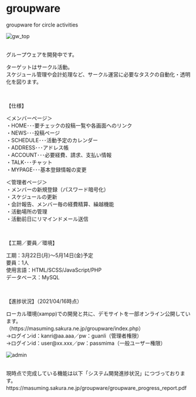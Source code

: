 # groupware
groupware for circle activities

![gw_top](https://user-images.githubusercontent.com/70561410/115045685-b54e4c80-9f11-11eb-8d4c-dc424c80c404.png)<br><br><p>グループウェアを開発中です。</p>
<p>ターゲットはサークル活動。<br>
スケジュール管理や会計処理など、サークル運営に必要なタスクの自動化・透明化を図ります。</p>
<br>



【仕様】<br>
<p>＜メンバーページ＞<br>・HOME･･･要チェックの投稿一覧や各画面へのリンク<br>・NEWS･･･投稿ページ<br>・SCHEDULE･･･活動予定のカレンダー<br>・ADDRESS･･･アドレス帳<br>・ACCOUNT･･･必要経費、請求、支払い情報<br>・TALK･･･チャット<br>・MYPAGE･･･基本登録情報の変更</p>
＜管理者ページ＞<br>・メンバーの新規登録（パスワード暗号化）<br>・スケジュールの更新<br>・会計報告、メンバー毎の経費精算、繰越機能<br>・活動場所の管理<br>・活動前日にリマインドメール送信</p>
<br>


【工期／要員／環境】<br>
<p>工期：3月22日(月)～5月14日(金)予定<br>要員：1人<br>使用言語：HTML/SCSS/JavaScript/PHP<br>データベース：MySQL<br></p>
<br>

【進捗状況】（2021/04/16時点）<br>
<p>ローカル環境(xampp)での開発と共に、デモサイトを一部オンライン公開しています。<br>
（https://masuming.sakura.ne.jp/groupware/index.php）<br>
  →ログインid：kanri@aa.aaa／pw：guanli（管理者権限）<br>
  →ログインid：user@xx.xxx／pw：passmima（一般ユーザー権限）</p>
  
![admin](https://user-images.githubusercontent.com/70561410/116768224-ebdaaa00-aa6f-11eb-82b9-78394274bf37.png)

<br>
現時点で完成している機能は以下「システム開発進捗状況」につづっております。<br>
https://masuming.sakura.ne.jp/groupware/groupware_progress_report.pdf　
<br><br>







